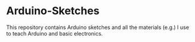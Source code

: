 # Arduino-Sketches

This repository contains Arduino sketches and all the materials (e.g.) I use to teach Arduino and basic electronics.


